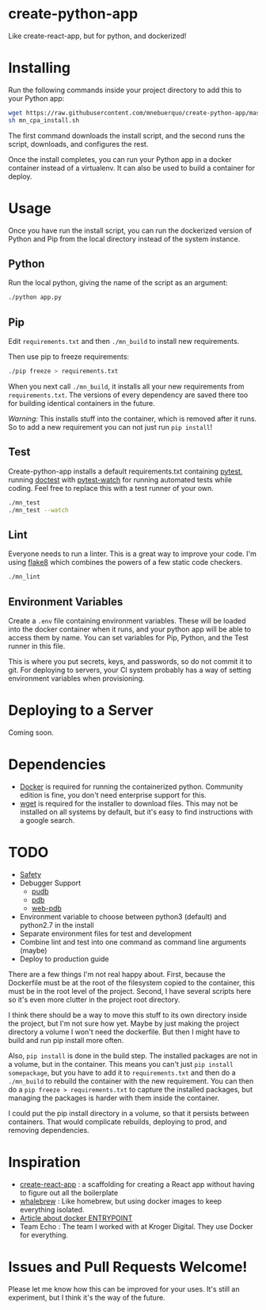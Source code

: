 # create-python-app
Like create-react-app, but for python, and dockerized!

# Installing
Run the following commands inside your project directory to add this to your
Python app:

```sh
wget https://raw.githubusercontent.com/mnebuerquo/create-python-app/master/mn_cpa_install.sh
sh mn_cpa_install.sh
```

The first command downloads the install script, and the second runs the
script, downloads, and configures the rest.

Once the install completes, you can run your Python app in a docker
container instead of a virtualenv. It can also be used to build a container
for deploy.

# Usage
Once you have run the install script, you can run the dockerized version of
Python and Pip from the local directory instead of the system instance.

## Python
Run the local python, giving the name of the script as an argument:

```sh
./python app.py
```

## Pip
Edit `requirements.txt` and then `./mn_build` to install new requirements.

Then use pip to freeze requirements:

```sh
./pip freeze > requirements.txt
```

When you next call `./mn_build`, it installs all your new requirements from
`requirements.txt`. The versions of every dependency are saved there too for
building identical containers in the future.

*Warning:* This installs stuff into the container, which is removed after it
runs. So to add a new requirement you can not just run `pip install`!

## Test
Create-python-app installs a default requirements.txt containing
[pytest](https://docs.pytest.org/en/latest/), running
[doctest](https://docs.python.org/3/library/doctest.html) with
[pytest-watch](https://github.com/joeyespo/pytest-watch) for
running automated tests while coding. Feel free to replace this with a test
runner of your own.

```sh
./mn_test
./mn_test --watch
```

 ## Lint
Everyone needs to run a linter. This is a great way to improve your code.
I'm using [flake8](http://flake8.pycqa.org/en/latest/index.html) which
combines the powers of a few static code checkers.

```sh
./mn_lint
```

## Environment Variables

Create a `.env` file containing environment variables. These will be loaded
into the docker container when it runs, and your python app will be able to
access them by name. You can set variables for Pip, Python, and the Test
runner in this file.

This is where you put secrets, keys, and passwords, so
do not commit it to git. For deploying to servers, your CI system probably
has a way of setting environment variables when provisioning.

# Deploying to a Server

Coming soon.

# Dependencies

* [Docker](https://www.docker.com/community-edition) is required for running the
  containerized python. Community edition is fine, you don't need enterprise
  support for this.
* [wget](https://stackoverflow.com/a/9491666/5114) is required for the installer
  to download files. This may not be installed on all systems by default,
  but it's easy to find instructions with a google search.

# TODO

* [Safety ](https://github.com/pyupio/safety)
* Debugger Support
    - [pudb](https://pypi.python.org/pypi/pudb)
    - [pdb](https://docs.python.org/3.6/library/pdb.html)
    - [web-pdb](https://pypi.python.org/pypi/web-pdb)
* Environment variable to choose between python3 (default) and python2.7 in
  the install
* Separate environment files for test and development
* Combine lint and test into one command as command line arguments (maybe)
* Deploy to production guide

There are a few things I'm not real happy about. First, because the
Dockerfile must be at the root of the filesystem copied to the container,
this must be in the root level of the project. Second, I have several
scripts here so it's even more clutter in the project root directory.

I think there should be a way to move this stuff to its own directory inside
the project, but I'm not sure how yet. Maybe by just making the project
directory a volume I won't need the dockerfile. But then I might have to
build and run pip install more often.

Also, `pip install` is done in the build step. The installed packages are not
in a volume, but in the container. This means you can't just `pip install
somepackage`, but you have to add it to `requirements.txt` and then do a
`./mn_build` to rebuild the container with the new requirement. You can then do
a `pip freeze > requirements.txt` to capture the installed packages, but
managing the packages is harder with them inside the container.

I could put the pip install directory in a volume, so that it persists
between containers. That would complicate rebuilds, deploying to prod, and
removing dependencies.

# Inspiration

* [create-react-app](https://github.com/facebookincubator/create-react-app)
    : a scaffolding for creating a React app without having to figure out
    all the boilerplate
* [whalebrew](https://github.com/bfirsh/whalebrew)
    : Like homebrew, but using docker images to keep everything isolated.
* [Article about docker ENTRYPOINT](http://goinbigdata.com/docker-run-vs-cmd-vs-entrypoint/)
* Team Echo
    : The team I worked with at Kroger Digital. They use Docker for everything.

# Issues and Pull Requests Welcome!

Please let me know how this can be improved for your uses. It's still an
experiment, but I think it's the way of the future.
